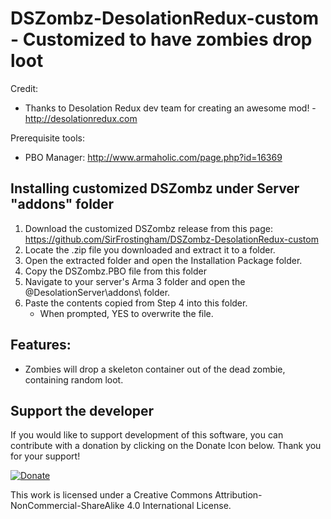 DSZombz-DesolationRedux-custom - Customized to have zombies drop loot
=====

Credit:
* Thanks to Desolation Redux dev team for creating an awesome mod! - http://desolationredux.com

Prerequisite tools:
* PBO Manager: http://www.armaholic.com/page.php?id=16369

Installing customized DSZombz under Server "addons" folder
---
1. Download the customized DSZombz release from this page: https://github.com/SirFrostingham/DSZombz-DesolationRedux-custom
2. Locate the .zip file you downloaded and extract it to a folder.
3. Open the extracted folder and open the Installation Package folder. 
4. Copy the DSZombz.PBO file from this folder
5. Navigate to your server's Arma 3 folder and open the @DesolationServer\addons\ folder.
6. Paste the contents copied from Step 4 into this folder.
	- When prompted, YES to overwrite the file.

Features:
---
* Zombies will drop a skeleton container out of the dead zombie, containing random loot.
	
Support the developer
---
If you would like to support development of this software, you can contribute with a donation by clicking on the Donate Icon below. Thank you for your support!

[![Donate](https://www.paypalobjects.com/en_US/i/btn/btn_donate_LG.gif)](https://www.paypal.com/cgi-bin/webscr?cmd=_s-xclick&hosted_button_id=PXV8MLB5KR5WG)

This work is licensed under a Creative Commons Attribution-NonCommercial-ShareAlike 4.0 International License.
